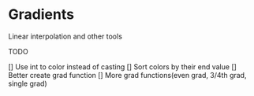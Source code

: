 # Gradients
Linear interpolation and other tools

TODO

[] Use int to color instead of casting
[] Sort colors by their end value
[] Better create grad function
[] More grad functions(even grad, 3/4th grad, single grad)